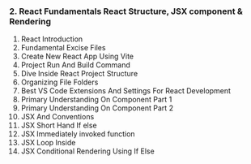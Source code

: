 ### 2. React Fundamentals React Structure, JSX component & Rendering

1. React Introduction
2. Fundamental Excise Files
3. Create New React App Using Vite
4. Project Run And Build Command
5. Dive Inside React Project Structure
6. Organizing File Folders
7. Best VS Code Extensions And Settings For React Development
8. Primary Understanding On Component Part 1
9. Primary Understanding On Component Part 2
10. JSX And Conventions
11. JSX Short Hand If else
12. JSX Immediately invoked function
13. JSX Loop Inside
14. JSX Conditional Rendering Using If Else